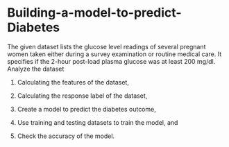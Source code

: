 # Building-a-model-to-predict-Diabetes
The given dataset lists the glucose level readings of several pregnant women taken either during a survey examination or routine medical care. It specifies if the 2-hour post-load plasma glucose was at least 200 mg/dl. Analyze the dataset

1) Calculating the features of the dataset,

2) Calculating the response label of the dataset,

3) Create a model  to predict the diabetes outcome,

4) Use training and testing datasets to train the model, and

5) Check the accuracy of the model.
